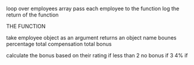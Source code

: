 loop over employees array
pass each employee to the function
log the return of the function




THE FUNCTION

take employee object as an argument
returns an object 
name
bounes percentage
total compensation
total bonus




calculate the bonus
based on their rating
if less than 2 no bonus
if 3 4%
if